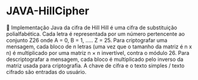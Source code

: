 # JAVA-HillCipher
:running: Implementação Java da cifra de Hill Hill é uma cifra de substituição polialfabética. Cada letra é representada por um número pertencente ao conjunto Z26 onde A = 0, B = 1, ..... Z = 25. Para criptografar uma mensagem, cada bloco de n letras (uma vez que o tamanho da matriz é n x n) é multiplicado por uma matriz n × n invertível, contra o módulo 26. Para descriptografar a mensagem, cada bloco é multiplicado pelo inverso da matriz usada para criptografia. A chave de cifra e o texto simples / texto cifrado são entradas do usuário.
